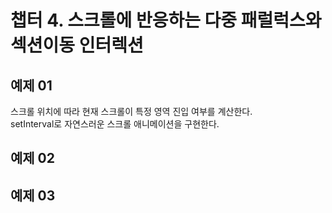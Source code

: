 # 챕터 4. 스크롤에 반응하는 다중 패럴럭스와 섹션이동 인터렉션

## 예제 01
스크롤 위치에 따라 현재 스크롤이 특정 영역 진입 여부를 계산한다.   
setInterval로 자연스러운 스크롤 애니메이션을 구현한다.

## 예제 02

## 예제 03
